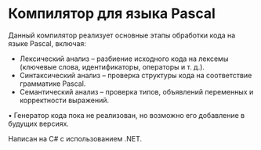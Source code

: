 # Компилятор для языка Pascal

Данный компилятор реализует основные этапы обработки кода на языке Pascal, включая:

- Лексический анализ – разбиение исходного кода на лексемы (ключевые слова, идентификаторы, операторы и т. д.).
- Синтаксический анализ – проверка структуры кода на соответствие грамматике Pascal.
- Семантический анализ – проверка типов, объявлений переменных и корректности выражений.

• Генератор кода пока не реализован, но возможно его добавление в будущих версиях.

Написан на C# с использованием .NET.
